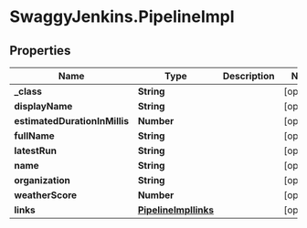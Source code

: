 # SwaggyJenkins.PipelineImpl

## Properties
Name | Type | Description | Notes
------------ | ------------- | ------------- | -------------
**_class** | **String** |  | [optional] 
**displayName** | **String** |  | [optional] 
**estimatedDurationInMillis** | **Number** |  | [optional] 
**fullName** | **String** |  | [optional] 
**latestRun** | **String** |  | [optional] 
**name** | **String** |  | [optional] 
**organization** | **String** |  | [optional] 
**weatherScore** | **Number** |  | [optional] 
**links** | [**PipelineImpllinks**](PipelineImpllinks.md) |  | [optional] 


